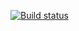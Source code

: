 [![Build status](https://ci.appveyor.com/api/projects/status/294wpuayr3v5y8g2/branch/main?svg=true)](https://ci.appveyor.com/project/ByBychkova/testing-the-api-ci/branch/main)
